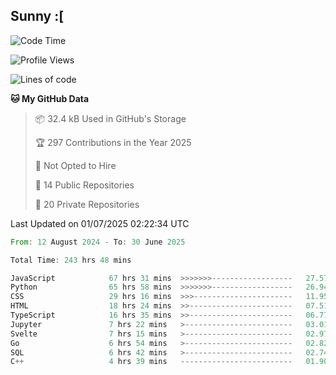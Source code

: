 ## Sunny :[

<!--START_SECTION:waka-->
![Code Time](http://img.shields.io/badge/Code%20Time-244%20hrs%2056%20mins-blue)

![Profile Views](http://img.shields.io/badge/Profile%20Views-4-blue)

![Lines of code](https://img.shields.io/badge/From%20Hello%20World%20I%27ve%20Written-291.6%20thousand%20lines%20of%20code-blue)

**🐱 My GitHub Data** 

> 📦 32.4 kB Used in GitHub's Storage 
 > 
> 🏆 297 Contributions in the Year 2025
 > 
> 🚫 Not Opted to Hire
 > 
> 📜 14 Public Repositories 
 > 
> 🔑 20 Private Repositories 
 > 

 Last Updated on 01/07/2025 02:22:34 UTC
<!--END_SECTION:waka-->

<!--START_SECTION:code-->

```rust
From: 12 August 2024 - To: 30 June 2025

Total Time: 243 hrs 48 mins

JavaScript            67 hrs 31 mins  >>>>>>>------------------   27.57 %
Python                65 hrs 58 mins  >>>>>>>------------------   26.94 %
CSS                   29 hrs 16 mins  >>>----------------------   11.95 %
HTML                  18 hrs 24 mins  >>-----------------------   07.51 %
TypeScript            16 hrs 35 mins  >>-----------------------   06.77 %
Jupyter               7 hrs 22 mins   >------------------------   03.01 %
Svelte                7 hrs 15 mins   >------------------------   02.97 %
Go                    6 hrs 54 mins   >------------------------   02.82 %
SQL                   6 hrs 42 mins   >------------------------   02.74 %
C++                   4 hrs 39 mins   -------------------------   01.90 %
```

<!--END_SECTION:code-->
